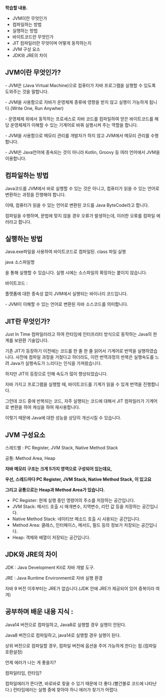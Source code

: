 **학습할 내용.**

- JVM이란 무엇인가
- 컴파일하는 방법
- 실행하는 방법
- 바이트코드란 무엇인가
- JIT 컴파일러란 무엇이며 어떻게 동작하는지
- JVM 구성 요소
- JDK와 JRE의 차이

## **JVM이란 무엇인가?**

\- JVM은 (Java Virtual Machine)으로 컴퓨터가 자바 프로그램을 실행할 수 있도록 도와주는 것을 말합니다.

\- JVM을 사용함으로 자바가 운영체제 종류에 영향을 받지 않고 실행이 가능하게 됩니다.(Write One, Run Anywher)

\- 운영체제 위에서 동작하는 프로세스로 자바 코드를 컴파일하여 얻은 바이트코드를 해당 운영체제가 이해할 수 있는 기계어로 바꿔 실행시켜 주는 역할을 합니다.

\- JVM을 사용함으로 메모리 관리를 개발자가 하지 않고 JVM에서 메모리 관리를 수행합니다.

\- JVM은 Java언어에 종속되는 것이 아니라 Kotlin, Groovy 등 여러 언어에서 JVM을 이용합니다.



## **컴파일하는 방법**

Java코드를 JVM에서 바로 실행할 수 있는 것은 아니고, 컴퓨터가 읽을 수 있는 언어로 변환하는 과정을 진행해야 합니다.

이때, 컴퓨터가 읽을 수 있는 언어로 변환된 코드를 Java ByteCode라고 합니다.

컴파일을 수행하며, 문법에 맞지 않을 경우 오류가 발생하는데, 이러한 오류를 컴파일 에러라고 합니다.



## **실행하는 방법**

Java.exe파일을 사용하여 바이트코드로 컴파일된. class 파일 실행 

java 소스파일명

을 통해 실행할 수 있습니다. 실행 시에는 소스파일의 확장자는 붙이지 않습니다.



바이트코드 :

플랫폼에 대한 종속성 없이 JVM에서 실행되는 바이너리 코드입니다.

\- JVM이 이해할 수 있는 언어로 변환된 자바 소스코드를 의미합니다.





## **JIT란 무엇인가?**



Just In Time 컴파일러라고 하여 런타임에 인터프리터 방식으로 동작하는 Java의 한계를 보완환 기술입니다.

기존 JIT가 등장하기 이전에는 코드를 한 줄 한 줄 읽어서 기계어로 번역을 실행하였습니다. 사전에 컴파일 과정을 거쳤다고 하더라도, 이런 번역과정의 반복은 실행속도를 느려 Java가 실행속도가 느리다는 인식을 가져왔습니다. 

하지만 JIT의 등장으로 인해 속도가 많이 향상되었습니다.

자바 가지고 프로그램을 실행할 때, 바이트코드를 기계가 읽을 수 있게 번역을 진행합니다.

그런데 코드 중에 반복되는 코드, 자주 실행되는 코드에 대해서 JIT 컴파일러가 기계어로 변환을 하여 캐싱을 하여 재사용합니다.

이렇기 때문에 Java에 대한 성능을 상당히 개선시킬 수 있습니다.



## **JVM 구성요소**

스레드별 : PC Register, JVM Stack, Native Method Stack

공통: Method Area, Heap

**자바 메모리 구조는 크게 5가지 영역으로 구성되어 있는데요,**

**우선, 스레드마다 PC Register, JVM Stack, Native Method Stack, 이 있고요**

**그리고 공통으로는 Heap과 Method Area가 있습니다.**

- PC Register: 현재 실행 중인 명령어의 주소를 저장하는 공간입니다.
- JVM Stack: 메서드 호출 시 매개변수, 지역변수, 리턴 값 등을 저장하는 공간입니다.
- Native Method Stack: 네이티브 메소드 호출 시 사용되는 공간입니다.
- Method Area: 클래스, 인터페이스, 메서드, 필드 등의 정보가 저장되는 공간입니다.
- Heap: 객체와 배열이 저장되는 공간입니다.



## **JDK와 JRE의 차이**

JDK : Java Development Kit로 자바 개발 도구.

JRE : Java Runtime Environment로 자바 실행 환경

자바 9 버전 이후부터는 JRE가 없습니다.(JDK 안에 JRE가 제공되어 있어 중복이라 여겨) 



## **공부하며 배운 내용 지식 :**

Java14 버전으로 컴파일하고, Java8로 실행할 경우 실행이 안된다.

Java8 버전으로 컴파일하고, java14로 실행할 경우 실행이 된다.

상위 버전으로 컴파일할 경우, 컴파일 버전에 옵션을 주어 가능하게 한다는 점.(컴파일 호환설정)



언제 에러가 나는 게 좋을지?

컴파일타임, 런타임? 

컴파일에러가 뜬다면, 바로바로 찾을 수 있기 때문에 더 좋다.(빨간불로 코드에 나타난다.) 런타임에러는 실행 중에 찾아야 하니 에러가 찾기가 어렵다.